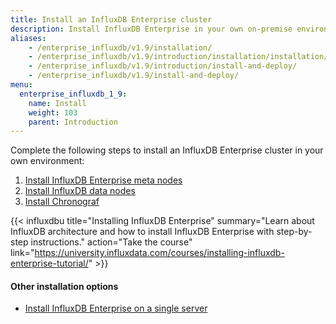 ```yaml
---
title: Install an InfluxDB Enterprise cluster
description: Install InfluxDB Enterprise in your own on-premise environment.
aliases:
    - /enterprise_influxdb/v1.9/installation/
    - /enterprise_influxdb/v1.9/introduction/installation/installation/
    - /enterprise_influxdb/v1.9/introduction/install-and-deploy/
    - /enterprise_influxdb/v1.9/install-and-deploy/
menu:
  enterprise_influxdb_1_9:
    name: Install
    weight: 103
    parent: Introduction
---
```


Complete the following steps to install an InfluxDB Enterprise cluster in your own environment:

1. [Install InfluxDB Enterprise meta nodes](/enterprise_influxdb/v1.9/introduction/installation/installation/meta_node_installation/)
2. [Install InfluxDB data nodes](/enterprise_influxdb/v1.9/introduction/installation/installation/data_node_installation/)
3. [Install Chronograf](/enterprise_influxdb/v1.9/introduction/installation/installation/chrono_install/)

{{< influxdbu title="Installing InfluxDB Enterprise" summary="Learn about InfluxDB architecture and how to install InfluxDB Enterprise with step-by-step instructions." action="Take the course" link="https://university.influxdata.com/courses/installing-influxdb-enterprise-tutorial/" >}}

#### Other installation options
- [Install InfluxDB Enterprise on a single server](/enterprise_influxdb/v1.9/introduction/installation/single-server/)
